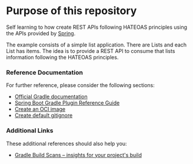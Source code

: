 # Purpose of this repository
Self learning to how create REST APIs following HATEOAS principles using the APIs provided by [Spring](https://spring.io/).

The example consists of a simple list application. There are Lists and each List has items. The idea is to provide a REST API to consume that lists information following the HATEOAS principles.

### Reference Documentation

For further reference, please consider the following sections:

* [Official Gradle documentation](https://docs.gradle.org)
* [Spring Boot Gradle Plugin Reference Guide](https://docs.spring.io/spring-boot/docs/2.6.6/gradle-plugin/reference/html/)
* [Create an OCI image](https://docs.spring.io/spring-boot/docs/2.6.6/gradle-plugin/reference/html/#build-image)
* [Create default gitignore](https://gitignore.io)

### Additional Links

These additional references should also help you:

* [Gradle Build Scans – insights for your project's build](https://scans.gradle.com#gradle)

